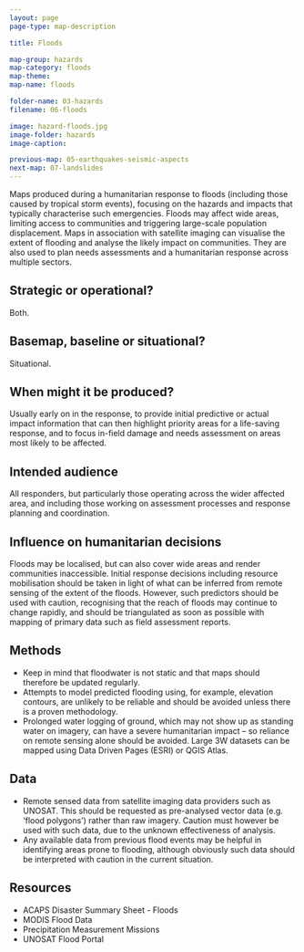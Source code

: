 ```yaml
---
layout: page
page-type: map-description

title: Floods

map-group: hazards
map-category: floods
map-theme: 
map-name: floods

folder-name: 03-hazards
filename: 06-floods

image: hazard-floods.jpg
image-folder: hazards
image-caption: 

previous-map: 05-earthquakes-seismic-aspects
next-map: 07-landslides
---
```

Maps produced during a humanitarian response to floods \(including those caused by tropical storm events\), focusing on the hazards and impacts that typically characterise such emergencies. Floods may affect wide areas, limiting access to communities and triggering large-scale population displacement. Maps in association with satellite imaging can visualise the extent of flooding and analyse the likely impact on communities. They are also used to plan needs assessments and a humanitarian response across multiple sectors.

## Strategic or operational?

Both.

## Basemap, baseline or situational?

Situational.

## When might it be produced?

Usually early on in the response, to provide initial predictive or actual impact information that can then highlight priority areas for a life-saving response, and to focus in-field damage and needs assessment on areas most likely to be affected.

## Intended audience

All responders, but particularly those operating across the wider affected area, and including those working on assessment processes and response planning and coordination.

## Influence on humanitarian decisions

Floods may be localised, but can also cover wide areas and render communities inaccessible. Initial response decisions including resource mobilisation should be taken in light of what can be inferred from remote sensing of the extent of the floods. However, such predictors should be used with caution, recognising that the reach of floods may continue to change rapidly, and should be triangulated as soon as possible with mapping of primary data such as field assessment reports.

## Methods

* Keep in mind that floodwater is not static and that maps should therefore be updated regularly.
* Attempts to model predicted flooding using, for example, elevation contours, are unlikely to be reliable and should be avoided unless there is a proven methodology.
* Prolonged water logging of ground, which may not show up as standing water on imagery, can have a severe humanitarian impact – so reliance on remote sensing alone should be avoided. Large 3W datasets can be mapped using Data Driven Pages \(ESRI\) or QGIS Atlas.

## Data

* Remote sensed data from satellite imaging data providers such as UNOSAT. This should be requested as pre-analysed vector data \(e.g. ‘flood polygons’\) rather than raw imagery. Caution must however be used with such data, due to the unknown effectiveness of analysis.
* Any available data from previous flood events may be helpful in identifying areas prone to flooding, although obviously such data should be interpreted with caution in the current situation.

## Resources

* ACAPS Disaster Summary Sheet - Floods
* MODIS Flood Data
* Precipitation Measurement Missions
* UNOSAT Flood Portal

